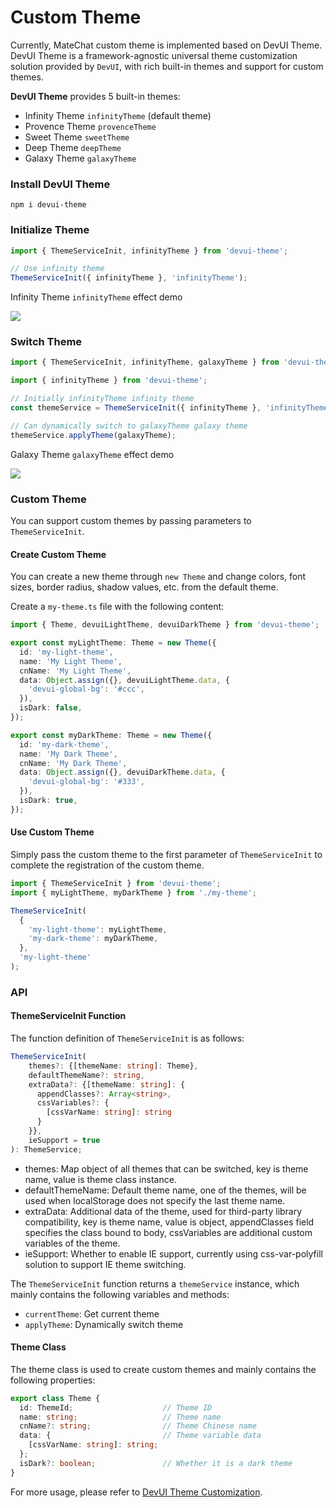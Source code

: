 # Custom Theme

Currently, MateChat custom theme is implemented based on DevUI Theme.
DevUI Theme is a framework-agnostic universal theme customization solution provided by `DevUI`, with rich built-in themes and support for custom themes.

**DevUI Theme** provides 5 built-in themes:

- Infinity Theme `infinityTheme` (default theme)
- Provence Theme `provenceTheme`
- Sweet Theme `sweetTheme`
- Deep Theme `deepTheme`
- Galaxy Theme `galaxyTheme`

### Install DevUI Theme

```shell
npm i devui-theme
```

### Initialize Theme

```ts
import { ThemeServiceInit, infinityTheme } from 'devui-theme';

// Use infinity theme
ThemeServiceInit({ infinityTheme }, 'infinityTheme');
```

Infinity Theme `infinityTheme` effect demo

<img src="/png/theme/matechat-theme-default.png" />

### Switch Theme

```ts
import { ThemeServiceInit, infinityTheme, galaxyTheme } from 'devui-theme';

import { infinityTheme } from 'devui-theme';

// Initially infinityTheme infinity theme
const themeService = ThemeServiceInit({ infinityTheme }, 'infinityTheme');

// Can dynamically switch to galaxyTheme galaxy theme
themeService.applyTheme(galaxyTheme);
```

Galaxy Theme `galaxyTheme` effect demo

<img src="/png/theme/matechat-theme-dark.png" />

### Custom Theme

You can support custom themes by passing parameters to `ThemeServiceInit`.

#### Create Custom Theme

You can create a new theme through `new Theme` and change colors, font sizes, border radius, shadow values, etc. from the default theme.

Create a `my-theme.ts` file with the following content:

```ts
import { Theme, devuiLightTheme, devuiDarkTheme } from 'devui-theme';

export const myLightTheme: Theme = new Theme({
  id: 'my-light-theme',
  name: 'My Light Theme',
  cnName: 'My Light Theme',
  data: Object.assign({}, devuiLightTheme.data, {
    'devui-global-bg': '#ccc',
  }),
  isDark: false,
});

export const myDarkTheme: Theme = new Theme({
  id: 'my-dark-theme',
  name: 'My Dark Theme',
  cnName: 'My Dark Theme',
  data: Object.assign({}, devuiDarkTheme.data, {
    'devui-global-bg': '#333',
  }),
  isDark: true,
});
```

#### Use Custom Theme

Simply pass the custom theme to the first parameter of `ThemeServiceInit` to complete the registration of the custom theme.

```ts
import { ThemeServiceInit } from 'devui-theme';
import { myLightTheme, myDarkTheme } from './my-theme';

ThemeServiceInit(
  {
    'my-light-theme': myLightTheme,
    'my-dark-theme': myDarkTheme,
  },
  'my-light-theme'
);
```

### API

#### ThemeServiceInit Function

The function definition of `ThemeServiceInit` is as follows:

```ts
ThemeServiceInit(
    themes?: {[themeName: string]: Theme},
    defaultThemeName?: string,
    extraData?: {[themeName: string]: {
      appendClasses?: Array<string>,
      cssVariables?: {
        [cssVarName: string]: string
      }
    }},
    ieSupport = true
): ThemeService;
```

- themes: Map object of all themes that can be switched, key is theme name, value is theme class instance.
- defaultThemeName: Default theme name, one of the themes, will be used when localStorage does not specify the last theme name.
- extraData: Additional data of the theme, used for third-party library compatibility, key is theme name, value is object, appendClasses field specifies the class bound to body, cssVariables are additional custom variables of the theme.
- ieSupport: Whether to enable IE support, currently using css-var-polyfill solution to support IE theme switching.

The `ThemeServiceInit` function returns a `themeService` instance, which mainly contains the following variables and methods:

- `currentTheme`: Get current theme
- `applyTheme`: Dynamically switch theme

#### Theme Class

The theme class is used to create custom themes and mainly contains the following properties:

```ts
export class Theme {
  id: ThemeId;                    // Theme ID
  name: string;                   // Theme name
  cnName?: string;                // Theme Chinese name
  data: {                         // Theme variable data
    [cssVarName: string]: string;
  };
  isDark?: boolean;               // Whether it is a dark theme
}
```

For more usage, please refer to [DevUI Theme Customization](https://vue-devui.github.io/theme-guide/).